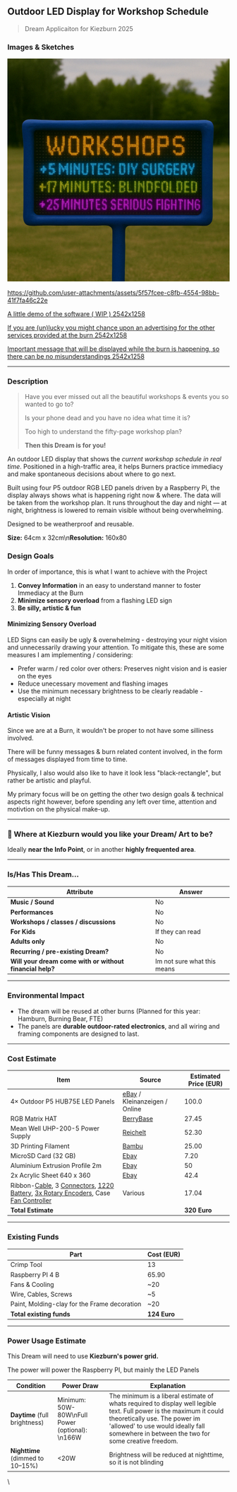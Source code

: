 ## **Outdoor LED Display for Workshop Schedule**

> Dream Applicaiton for Kiezburn 2025

### Images & Sketches

 ![AI concept image of the LED Display and molded frame](attachments/7d8bd42e-93ce-4373-88ad-140b95bfe400.png)


https://github.com/user-attachments/assets/5f57fcee-c8fb-4554-98bb-41f7fa46c22e



[A little demo of the software ( WIP ) 2542x1258](attachments/88101f34-d130-4cfa-a113-43e1a9f4ed12.mp4)


[If you are (un)lucky you might chance upon an advertising for the other services provided at the burn 2542x1258](attachments/646cfd31-8b18-4a2c-b916-d6e3770b4034.qt)


[Important message that will be displayed while the burn is happening, so there can be no misunderstandings 2542x1258](attachments/1314d3a6-feeb-44d4-a268-36e528dcbb43.qt)


---

### Description

> Have you ever missed out all the beautiful workshops & events you so wanted to go to?
>
> Is your phone dead and you have no idea what time it is?
>
> Too high to understand the fifty-page workshop plan? 
>
> **Then this Dream is for you!**

An outdoor LED display that shows the *current workshop schedule in real time*. Positioned in a high-traffic area, it helps Burners practice immediacy and make spontaneous decisions about where to go next.

Built using four P5 outdoor RGB LED panels driven by a Raspberry Pi, the display always shows what is happening right now & where. The data will be taken from the workshop plan. It runs throughout the day and night — at night, brightness is lowered to remain visible without being overwhelming.

Designed to be weatherproof and reusable.

**Size:** 64cm x 32cm\n**Resolution:** 160x80

### Design Goals

In order of importance, this is what I want to achieve with the Project


1. **Convey Information** in an easy to understand manner to foster Immediacy at the Burn
2. **Minimize sensory overload** from a flashing LED sign
3. **Be silly, artistic & fun**

#### Minimizing Sensory Overload

LED Signs can easily be ugly & overwhelming - destroying your night vision and unnecessarily drawing your attention. To mitigate this, these are some measures I am implementing / considering:

* Prefer warm / red color over others: Preserves night vision and is easier on the eyes
* Reduce unecessary movement and flashing images
* Use the minimum necessary brightness to be clearly readable - especially at night

#### Artistic Vision

Since we are at a Burn, it wouldn't be proper to not have some silliness involved. 

There will be funny messages & burn related content involved, in the form of messages displayed from time to time. 

Physically, I also would also like to have it look less "black-rectangle", but rather be artistic and playful. 

My primary focus will be on getting the other two design goals & technical aspects right however, before spending any left over time, attention and motivtion on the physical make-up. 


---

### 📍 Where at Kiezburn would you like your Dream/ Art to be?

Ideally **near the Info Point**, or in another **highly frequented area**.


---

### Is/Has This Dream…

| Attribute | Answer |
|----|----|
| **Music / Sound** | No |
| **Performances** | No |
| **Workshops / classes / discussions** | No |
| **For Kids** | If they can read |
| **Adults only** | No |
| **Recurring / pre-existing Dream?** | No |
| **Will your dream come with or without financial help?** | Im not sure what this means |


---

### Environmental Impact

* The dream will be reused at other burns (Planned for this year: Hamburn, Burning Bear, FTE)
* The panels are **durable outdoor-rated electronics**, and all wiring and framing components are designed to last.


---

### Cost Estimate

| **Item** | **Source** | **Estimated Price (EUR)** |
|----|----|----|
| 4× Outdoor P5 HUB75E LED Panels  | [eBay](https://www.ebay.de/itm/305982678542?itmmeta=01JRZ4KSM20DW0DZ2R3S1WHXNV&hash=item473dfd260e:g:dtoAAOSwJw5fAEAr#:\~:text=EUR%2044%2C00) / Kleinanzeigen / Online | 100.0 |
| RGB Matrix HAT | [BerryBase](https://www.berrybase.de/adafruit-rgb-matrix-hat-rtc-fuer-raspberry-pi-mini-kit)  | 27.45 |
| Mean Well UHP-200-5 Power Supply | [Reichelt](https://www.reichelt.de/de/de/shop/produkt/schaltnetzteil_geschlossen_200_w_5_v_40_a-256071) | 52.30 |
| 3D Printing Filament | [Bambu](https://eu.store.bambulab.com/de/products/asa-filament) | 25.00 |
| MicroSD Card (32 GB) | [Ebay](https://www.ebay.de/itm/266611124556?_skw=micro+sd+karte+32gb&itmmeta=01JS1AHQSESBH88C6HD69FAA6A&hash=item3e1342e94c%3Ag%3ARpkAAOSwqQFn3q6e&itmprp=enc%3AAQAKAAAA0FkggFvd1GGDu0w3yXCmi1dM%2BUXserQFnCPR7iXj%2FMnwtnjfY7Fi3XsqkLUNbJiwddoYm9Z7fD45j6laqBEuOuEUUnGkfwUj0vs%2F6bl%2F138b4QDrtneLV4eUFhWYhyWJV6x9DHGjJeGx7P44SPBsC7B4wNLIQYpq2PVadXXdb%2B%2Bn6w8U8%2Bul7RO4B5lxIhm1adhfwsyTjZ98EkURYdkKIfxaddY5Fi2aAG54znQ7rgvEaKBDXucQJInAJJVk0U72rAhVBgW5DKJTUM0PmuJc1yc%3D%7Ctkp%3ABlBMUIb9xqrIZQ&var=566367769169) | 7.20 |
| Aluminium Extrusion Profile 2m | [Ebay](https://www.ebay.de/itm/284455289033?_skw=20x60+alu+profil&itmmeta=01JS6V6TWGT1M1AHEXWA1044EY&hash=item423adb40c9:g:CsEAAOSwECZnTFZ3&itmprp=enc%3AAQAKAAAA0FkggFvd1GGDu0w3yXCmi1d2wH7FRF9dClp8XG6wy%2Bkw6lD5%2Bp4AxyOIo6%2FkTwZ3HUXYyNyVDFMz9LLMUENfWgaltft2USk28NFBkludZzjNo3U4BK4XWJuRB1ct%2F4s077cFw6cHWP%2FsjUjNSIINGEKeXi4sZFJLkPnPiSNn5M4ZION6AIuJIomosdqWsDDSKa4BO1aOaVceRV%2Fxxq6jcBAE4h4Q01%2BWfBaHqPjsKQuL3%2B0VvGzcfpXOynxxZR9W7j1uYtxyhHLfheeI1xja1YU%3D%7Ctkp%3ABk9SR76um9vJZQ)   | 50 |
| 2x Acrylic Sheet 640 x 360 | [Ebay](https://www.ebay.de/itm/265727576896?_skw=acryl+5mm&itmmeta=01JS6VECZ91EVV0VDNEM3T831H&hash=item3dde990b40:g:VW4AAOSw4BZf3kcy&itmprp=enc%3AAQAKAAAAwFkggFvd1GGDu0w3yXCmi1c0HwckGpNOWd%2B1AeAVli0AvhjZVTngMolZCPgZgXBXpXu88PKmr1yS1OOLep4pwkuHVGVGnk5zFtfD8RPnHTuoDuwenc7tot96cFpqENEpHgGhjnQSya9zudeTDh8j4f6NOb2wHDs3%2BCgFcpI5A7FytpX27DxQHHBrd6kY4JTgKcim78ke86d9HDyCENH6PXWR%2BDnZMB8W83%2BzrSNIi%2F05NpRdWeJ4jf4WAkvwf0NHCw%3D%3D%7Ctkp%3ABlBMUPrPudvJZQ) | 42.4 |
| Ribbon-[Cable](https://www.reichelt.com/us/en/shop/product/flat_ribbon_cable_awg_28_16-pin_coloured_3-m_ring-47670), 3 [Connectors](https://www.reichelt.de/de/en/shop/product/16-pin_idc_socket_with_strain_relief-14573?CCOUNTRY=445&LANGUAGE=en&utm_source=chatgpt.com), [1220 Battery](https://www.berrybase.de/), [3x Rotary Encoders](https://www.berrybase.de/drehregler-rotary-encoder-mit-breakoutboard), Case [Fan Controller](https://www.reichelt.com/de/en/shop/product/raspberry_pi_-_fan_controller_i2c-307014#closemodal) | Various | 17.04 |
| **Total Estimate** |    | **320 Euro** |


---

### Existing Funds

| Part | Cost (EUR) |
|----|----|
| Crimp Tool | 13 |
| Raspberry PI 4 B | 65.90 |
| Fans & Cooling  | \~20 |
| Wire, Cables, Screws | \~5 |
| Paint, Molding-clay for the Frame decoration | \~20 |
| **Total existing funds** | **124 Euro** |


---

### Power Usage Estimate

This Dream will need to use **Kiezburn's power grid.** 

The power will power the Raspberry PI, but mainly the LED Panels

| Condition | Power Draw | Explanation |
|----|----|----|
| **Daytime** (full brightness) | Minimum:  50W-80W\nFull Power (optional): \n166W | The minimum is a liberal estimate of whats required to display well legible text.  Full power is the maximum it could theoretically use. The power im 'allowed' to use would ideally fall somewhere in between the two for some creative freedom. |
| **Nighttime** (dimmed to 10–15%) | <20W | Brightness will be reduced at nighttime, so it is not blinding |


\
